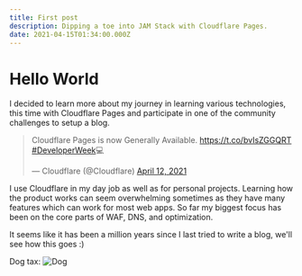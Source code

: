 ```yaml
---
title: First post
description: Dipping a toe into JAM Stack with Cloudflare Pages.
date: 2021-04-15T01:34:00.000Z
---
```


# Hello World

I decided to learn more about my journey in learning various technologies, this time with Cloudflare Pages and participate in one of the community challenges to setup a blog.

<blockquote class="twitter-tweet"><p lang="en" dir="ltr">Cloudflare Pages is now Generally Available. <a href="https://t.co/bvIsZGGQRT">https://t.co/bvIsZGGQRT</a> <a href="https://twitter.com/hashtag/DeveloperWeek?src=hash&amp;ref_src=twsrc%5Etfw">#DeveloperWeek</a>💻</p>&mdash; Cloudflare (@Cloudflare) <a href="https://twitter.com/Cloudflare/status/1381593197311315973?ref_src=twsrc%5Etfw">April 12, 2021</a></blockquote> <script async src="https://platform.twitter.com/widgets.js" charset="utf-8"></script>

I use Cloudflare in my day job as well as for personal projects. Learning how the product works can seem overwhelming sometimes as they have many features which can work for most web apps. So far my biggest focus has been on the core parts of WAF, DNS, and optimization.

It seems like it has been a million years since I last tried to write a blog, we'll see how this goes :)

Dog tax:
![Dog](dog.jpg)
